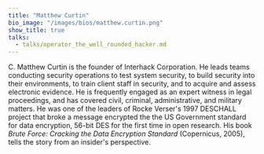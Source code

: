 ```yaml
---
title: "Matthew Curtin"
bio_image: "/images/bios/matthew.curtin.png"
show_title: true
talks:
  - talks/operator_the_well_rounded_hacker.md
---
```

C. Matthew Curtin is the founder of Interhack Corporation. He leads teams conducting security operations to test system security, to build security into their environments, to train client staff in security, and to acquire and assess electronic evidence. He is frequently engaged as an expert witness in legal proceedings, and has covered civil, criminal, administrative, and military matters. He was one of the leaders of Rocke Verser's 1997 DESCHALL project that broke a message encrypted the the US Government standard for data encryption, 56-bit DES for the first time in open research. His book *Brute Force: Cracking the Data Encryption Standard* (Copernicus, 2005), tells the story from an insider's perspective.
